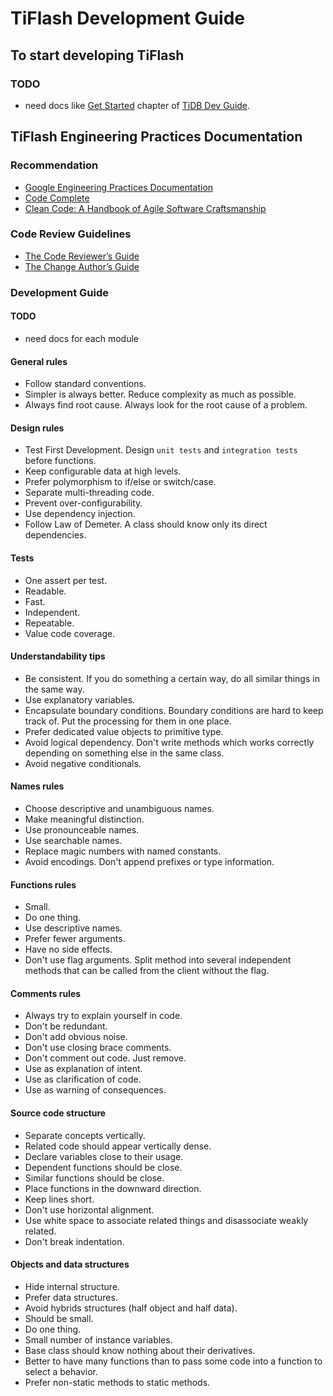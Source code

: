 # TiFlash Development Guide

## To start developing TiFlash

### TODO

- need docs like [Get Started](https://pingcap.github.io/tidb-dev-guide/get-started/introduction.html) chapter of [TiDB Dev Guide](https://pingcap.github.io/tidb-dev-guide/index.html).

## TiFlash Engineering Practices Documentation

### Recommendation

- [Google Engineering Practices Documentation](https://google.github.io/eng-practices/)
- [Code Complete](https://en.wikipedia.org/wiki/Code_Complete)
- [Clean Code: A Handbook of Agile Software Craftsmanship](https://en.wikipedia.org/wiki/Robert_C._Martin)

### Code Review Guidelines

- [The Code Reviewer’s Guide](https://google.github.io/eng-practices/review/reviewer/)
- [The Change Author’s Guide](https://google.github.io/eng-practices/review/developer/)

### Development Guide

#### TODO

- need docs for each module

#### General rules

- Follow standard conventions.
- Simpler is always better. Reduce complexity as much as possible.
- Always find root cause. Always look for the root cause of a problem.

#### Design rules

- Test First Development. Design `unit tests` and `integration tests` before functions.
- Keep configurable data at high levels.
- Prefer polymorphism to if/else or switch/case.
- Separate multi-threading code.
- Prevent over-configurability.
- Use dependency injection.
- Follow Law of Demeter. A class should know only its direct dependencies.

#### Tests

- One assert per test.
- Readable.
- Fast.
- Independent.
- Repeatable.
- Value code coverage.

#### Understandability tips

- Be consistent. If you do something a certain way, do all similar things in the same way.
- Use explanatory variables.
- Encapsulate boundary conditions. Boundary conditions are hard to keep track of. Put the processing for them in one place.
- Prefer dedicated value objects to primitive type.
- Avoid logical dependency. Don't write methods which works correctly depending on something else in the same class.
- Avoid negative conditionals.

#### Names rules

- Choose descriptive and unambiguous names.
- Make meaningful distinction.
- Use pronounceable names.
- Use searchable names.
- Replace magic numbers with named constants.
- Avoid encodings. Don't append prefixes or type information.

#### Functions rules

- Small.
- Do one thing.
- Use descriptive names.
- Prefer fewer arguments.
- Have no side effects.
- Don't use flag arguments. Split method into several independent methods that can be called from the client without the flag.

#### Comments rules

- Always try to explain yourself in code.
- Don't be redundant.
- Don't add obvious noise.
- Don't use closing brace comments.
- Don't comment out code. Just remove.
- Use as explanation of intent.
- Use as clarification of code.
- Use as warning of consequences.

#### Source code structure

- Separate concepts vertically.
- Related code should appear vertically dense.
- Declare variables close to their usage.
- Dependent functions should be close.
- Similar functions should be close.
- Place functions in the downward direction.
- Keep lines short.
- Don't use horizontal alignment.
- Use white space to associate related things and disassociate weakly related.
- Don't break indentation.

#### Objects and data structures

- Hide internal structure.
- Prefer data structures.
- Avoid hybrids structures (half object and half data).
- Should be small.
- Do one thing.
- Small number of instance variables.
- Base class should know nothing about their derivatives.
- Better to have many functions than to pass some code into a function to select a behavior.
- Prefer non-static methods to static methods.
